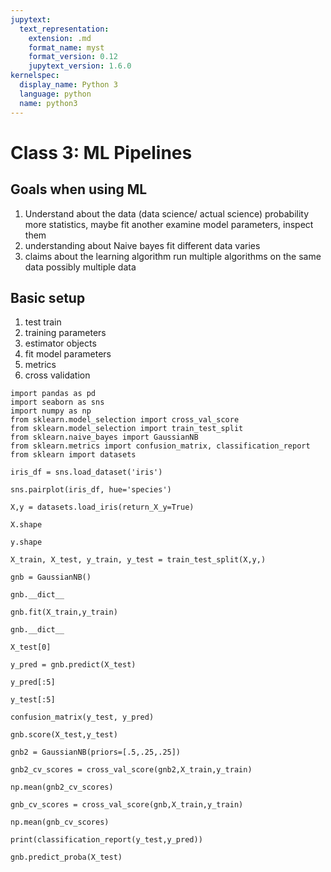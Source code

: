 ```yaml
---
jupytext:
  text_representation:
    extension: .md
    format_name: myst
    format_version: 0.12
    jupytext_version: 1.6.0
kernelspec:
  display_name: Python 3
  language: python
  name: python3
---
```


# Class 3: ML Pipelines

## Goals when using ML

1. Understand about the data (data science/ actual science)
  probability
  more statistics,
  maybe fit another
  examine model parameters, inspect them
1. understanding about Naive bayes
  fit different data
  varies
1. claims about the learning algorithm
  run multiple algorithms on the same data
  possibly multiple data

## Basic setup

1. test train
1. training parameters
1. estimator objects
1. fit model parameters
1. metrics
1. cross validation


```{code-cell} ipython3
import pandas as pd
import seaborn as sns
import numpy as np
from sklearn.model_selection import cross_val_score
from sklearn.model_selection import train_test_split
from sklearn.naive_bayes import GaussianNB
from sklearn.metrics import confusion_matrix, classification_report
from sklearn import datasets
```



```{code-cell} ipython3
iris_df = sns.load_dataset('iris')
```

```{code-cell} ipython3
sns.pairplot(iris_df, hue='species')
```

```{code-cell} ipython3
X,y = datasets.load_iris(return_X_y=True)
```

```{code-cell} ipython3
X.shape
```

```{code-cell} ipython3
y.shape
```

```{code-cell} ipython3
X_train, X_test, y_train, y_test = train_test_split(X,y,)
```

```{code-cell} ipython3
gnb = GaussianNB()
```

```{code-cell} ipython3
gnb.__dict__
```

```{code-cell} ipython3
gnb.fit(X_train,y_train)
```

```{code-cell} ipython3
gnb.__dict__
```

```{code-cell} ipython3
X_test[0]
```

```{code-cell} ipython3
y_pred = gnb.predict(X_test)
```

```{code-cell} ipython3
y_pred[:5]
```

```{code-cell} ipython3
y_test[:5]
```

```{code-cell} ipython3
confusion_matrix(y_test, y_pred)
```

```{code-cell} ipython3
gnb.score(X_test,y_test)
```

```{code-cell} ipython3
gnb2 = GaussianNB(priors=[.5,.25,.25])

gnb2_cv_scores = cross_val_score(gnb2,X_train,y_train)
```

```{code-cell} ipython3
np.mean(gnb2_cv_scores)
```

```{code-cell} ipython3
gnb_cv_scores = cross_val_score(gnb,X_train,y_train)
```

```{code-cell} ipython3
np.mean(gnb_cv_scores)
```

```{code-cell} ipython3
print(classification_report(y_test,y_pred))
```

```{code-cell} ipython3
gnb.predict_proba(X_test)
```

```{code-cell} ipython3

```
